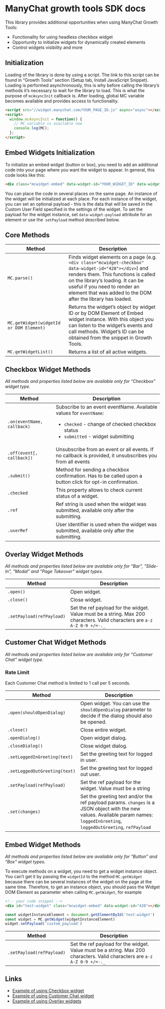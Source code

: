 # ManyChat growth tools SDK docs

This library provides additional opportunities when using ManyChat Growth Tools:
- Functionality for using headless checkbox widget
- Opportunity to initialize widgets for dynamically created elements
- Control widgets visibility and more

## Initialization

Loading of the library is done by using a script. The link to this script can be found in “Growth Tools” section (Setup tab, Install JavaScript Snippet). Loading is performed asynchronously, this is why before calling the library’s methods it’s necessary to wait for the library to load. This is what the purpose of `mcAsyncInit` callback is. After loading, global MC variable becomes available and  provides access to functionality. 

```html
<script src="//widget.manychat.com/YOUR_PAGE_ID.js" async="async"></script>
<script>
  window.mcAsyncInit = function() {
    // MC variable is available now
    console.log(MC);
  };
</script>
```

## Embed Widgets Initialization

To initialize an embed widget (button or box), you need to add an additional code into your page where you want the widget to appear.
In general, this code looks like this:

```html
<div class="mcwidget-embed" data-widget-id="YOUR_WIDGET_ID" data-widget-payload="OPTIONAL_PAYLOAD"></div>
```
You can place the code in several places on the same page. An instance of the widget will be initialized at each place. 
For each instance of the widget, you can set an optional payload - this is the data that will be saved in the Custom User Field specified in the settings of the widget.
To set the payload for the widget instance, set `data-widget-payload` attribute for an element or use the` setPayload` method described below.
 

## Core Methods

| Method  | Description |
| ------------- | ------------- |
| `MC.parse()`  | Finds widget elements on a page (e.g. `<div class="mcwidget-checkbox" data-widget-id="420"></div>`) and renders them. This functions is called on the library’s loading. It can be useful if you need to render an element that was added to the DOM after the library has loaded.   |
| `MC.getWidget(widgetId or DOM Element)`  | Returns the widget’s object by widget ID or by DOM Element of Embed widget instance. With this object you can listen to the widget’s events and call methods. Widget’s ID can be obtained from the snippet in Growth Tools.   |
| `MC.getWidgetList()`  | Returns a list of all active widgets.   |

## Checkbox Widget Methods
_All methods and properties listed below are available only for “Checkbox” widget type._

| Method  | Description |
| ------------- | ------------- |
| `.on(eventName, callback)`  | Subscribe to an event eventName. Available values for `eventName`: <ul><li>`checked` - change of checked checkbox status</li><li>`submitted` - widget submitting</li></ul> |
| `.off(event[, callback])`  | Unsubscribe from an event or all events. If no callback is provided, it unsubscribes you from all events  |
| `.submit()`  | Method for sending a checkbox confirmation. Has to be called upon a button click for opt-in confirmation. |
| `.checked`  | This property allows to check current status of a widget.  |
| `.ref`  | Ref string is used when the widget was submitted, available only after the submitting.|
| `.userRef	`  | User identifier is used when the widget was submitted, available only after the submitting.  |

## Overlay Widget Methods
_All methods and properties listed below are available only for “Bar”, "Slide-In", "Modal" and "Page Takeover" widget types._

| Method  | Description |
| ------------- | ------------- |
| `.open()`  | Open widget.  |
| `.close()`  | Close widget.  |
| `.setPayload(refPayload)`  | Set the ref payload for the widget. Value must be a string. Max 200 characters. Valid characters are `a-z A-Z 0-9 +/=-._`  |

## Customer Chat Widget Methods
_All methods and properties listed below are available only for “Customer Chat” widget type._

### Rate Limit
Each Customer Chat method is limited to 1 call per 5 seconds.

| Method  | Description |
| ------------- | ------------- |
| `.open(shouldOpenDialog)`  | Open widget. You can use the `shouldOpenDialog` parameter to decide if the dialog should also be opened.  |
| `.close()`  | Close entire widget.  |
| `.openDialog()`  | Open widget dialog.  |
| `.closeDialog()`  | Close widget dialog.  |
| `.setLoggedInGreeting(text)`  | Set the greeting text for logged in user.  |
| `.setLoggedOutGreeting(text)`  | Set the greeting text for logged out user.  |
| `.setPayload(refPayload)`  | Set the ref payload for the widget. Value must be a string  |
| `.set(changes)` | Set the greeting text and/or the ref payload params. `changes` is a JSON object with the new values. Available param names: `loggedInGreeting`, `loggedOutGreeting`, `refPayload` |


## Embed Widget Methods
_All methods and properties listed below are available only for “Button” and "Box" widget types._

To execute methods on a widget, you need to get a widget instance object.
You can’t get it by passing the `widgetId` to the method `MC.getWidget` because there can be several instances of the widget on the page at the same time.
Therefore, to get an instance object, you should pass the Widget DOM Element as parameter when calling `MC.getWidget`, for example

```html
<!-- your code snippet -->
<div id="test-widget" class="mcwidget-embed" data-widget-id="420"></div>
```

```javascript
const widgetInstanceElement = document.getElementById('test-widget')
const widget = MC.getWidget(widgetInstanceElement)
widget.setPayload('custom_payload')
```

| Method  | Description |
| ------------- | ------------- |
| `.setPayload(refPayload)`  | Set the ref payload for the widget. Value must be a string. Max 200 characters. Valid characters are `a-z A-Z 0-9 +/=-._`  |


## Links
- [Example of using Checkbox widget](https://github.com/manychat/checkbox-growth-tools-example)
- [Example of using Customer Chat widget](https://github.com/manychat/customer-chat-growth-tools-example)
- [Example of using Overlay widgets](https://github.com/manychat/overlay-growth-tools-example)
